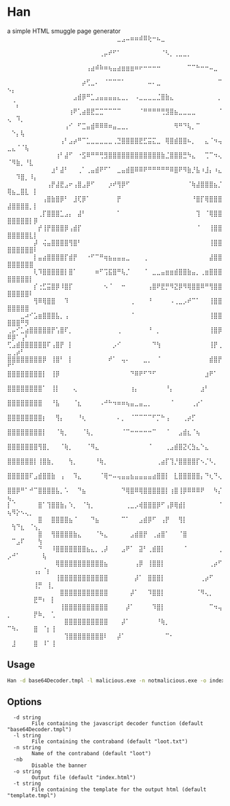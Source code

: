 # Han
a simple HTML smuggle page generator
⠀⠀⠀⠀⠀⠀⠀⠀⠀⠀⠀⠀⠀⠀⠀⠀⠀⠀⠀⠀⠀⠀⠀⠀⠀⣀⣠⠤⠶⠶⠾⠿⢗⠒⠦⣀⠀⠀⠀⠀⠀⠀⠀⠀⠀⠀⠀⠀⠀⠀⠀⠀⠀⠀⠀⠀⠀⠀⠀⠀
⠀⠀⠀⠀⠀⠀⠀⠀⠀⠀⠀⠀⠀⠀⠀⠀⠀⠀⠀⠀⠀⢀⡤⠞⠋⠁⠀⠀⠀⠀⠀⠀⠀⠀⠀⠈⠣⡀⢀⣀⣀⡀⠀⠀⠀⠀⠀⠀⠀⠀⠀⠀⠀⠀⠀⠀⠀⠀⠀⠀
⠀⠀⠀⠀⠀⠀⠀⠀⠀⠀⠀⠀⠀⠀⠀⠀⠀⠀⢠⣴⠾⠷⠶⢦⣤⣴⣶⣶⣶⠶⠖⠒⠒⠒⠒⠀⠀⠀⠀⠀⠀⠉⠉⠓⠒⠒⠤⣀⠀⠀⠀⠀⠀⠀⠀⠀⠀⠀⠀⠀
⠀⠀⠀⠀⠀⠀⠀⠀⠀⠀⠀⠀⠀⠀⠀⠀⠀⡴⢋⣀⠄⠀⠈⠉⠉⠉⠁⠀⠀⠀⠀⠀⠤⠄⣀⠀⠀⠀⠀⠀⠀⠀⠀⠀⠀⠀⠀⠀⠉⠢⡄⠀⠀⠀⠀⠀⠀⠀⠀⠀
⠀⠀⠀⠀⠀⠀⠀⠀⠀⠀⠀⠀⠀⠀⠀⣠⣾⡿⠛⣁⣠⣤⣤⣤⣤⣄⣀⡀⠀⠠⣀⣀⣀⣀⣈⣿⣷⣄⠀⠀⠀⠀⠀⠀⠀⠀⠀⠀⡀⠀⠈⡄⠀⠀⠀⠀⠀⠀⠀⠀
⠀⠀⠀⠀⠀⠀⠀⠀⠀⠀⠀⠀⠀⠀⢰⠟⢁⣴⣿⣟⣉⣉⠉⠉⠉⠉⠀⠀⠀⠀⠈⠛⠛⠛⠛⢛⣻⣿⣦⣀⣀⣀⣀⠀⠀⠀⠀⠀⠈⢄⠀⠹⡀⠀⠀⠀⠀⠀⠀⠀
⠀⠀⠀⠀⠀⠀⠀⠀⠀⠀⠀⠀⠀⢠⠊⠀⠋⣉⣤⣾⠿⠿⠿⠶⣤⣀⣀⡀⠀⠀⠀⠀⠀⠀⠀⠀⠀⠀⠻⠛⠙⢧⡀⠉⠀⠀⠀⠀⠀⠀⠑⡄⢧⠀⠀⠀⠀⠀⠀⠀
⠀⠀⠀⠀⠀⠀⠀⠀⠀⠀⠀⠀⢠⠃⣠⡴⠛⠉⣁⣀⣀⣀⣀⣀⢀⣙⣿⣿⣿⣿⣟⣋⣭⣍⣀⠀⢿⣿⣾⣿⣿⠦⡀⠀⠀⣄⠈⠲⢤⣀⣄⠈⠈⢧⠀⠀⠀⠀⠀⠀
⠀⠀⠀⠀⠀⠀⠀⠀⠀⠀⠀⢰⠃⣼⠋⠀⠐⣫⠿⠛⠛⢛⣻⣿⣿⣿⣿⣿⣿⣿⣿⣿⣿⣿⣿⣷⣈⣿⣿⣿⣛⠳⣄⠀⠀⢉⠉⠲⢄⠈⠻⣷⡀⠘⣇⠀⠀⠀⠀⠀
⠀⠀⠀⠀⠀⠀⠀⠀⠀⠀⣰⠃⣼⠃⠀⠀⢀⠁⢀⣤⣾⠟⠋⠁⠀⣀⣤⣾⣿⠿⠿⠟⠛⠛⠛⠛⠛⠿⣿⠟⠻⣷⡘⣧⠰⣸⡄⠰⣄⠀⠀⠹⣿⡀⠸⡄⠀⠀⠀⠀
⠀⠀⠀⠀⠀⠀⠀⠀⠀⢠⡟⣼⣟⣠⠖⢠⣿⣠⡿⠋⠀⠀⠀⡰⠞⢻⡿⠋⠀⠀⠀⠀⠀⠀⠀⠀⠀⠀⠀⠀⠀⠈⢷⣼⣿⣿⣿⣦⡈⢿⣦⣀⣿⣇⠀⡇⠀⠀⠀⠀
⠀⠀⠀⠀⠀⠀⠀⠀⢠⣿⣷⣿⡿⠃⠀⣸⢏⡿⠁⠀⠀⠀⠀⠀⠀⡟⠀⠀⠀⠀⠀⠀⠀⠀⠀⠀⠀⠀⠀⠀⠀⠀⠘⣿⡏⢿⣿⣿⣿⣼⣿⣿⣿⣿⡀⡇⠀⠀⠀⠀
⠀⠀⠀⠀⠀⠀⠀⢀⡏⣿⣿⣿⣁⣠⡄⠀⣼⠃⠀⠀⠀⠀⠀⠀⠀⠁⠀⠀⠀⠀⠀⠀⠀⠀⠀⠀⠀⠀⠀⠀⠀⠀⠀⢹⠀⠈⢿⣿⣿⣿⣿⣿⣿⣿⡇⡿⠀⠀⠀⠀
⠀⠀⠀⠀⠀⠀⠀⡞⢸⡟⣿⣿⣿⡿⢠⣾⡏⠀⠀⠀⠀⠀⠀⠀⠀⠀⠀⠀⠀⠀⠀⠀⠀⠀⠀⠀⠀⠀⠀⠀⠀⠀⠀⠈⠀⠀⢸⣿⣿⣿⣿⣿⣿⣿⣇⡇⠀⠀⠀⠀
⠀⠀⠀⠀⠀⠀⡼⠀⢬⣤⣿⣿⣿⣿⢻⣿⠃⠀⠀⠀⠀⠀⠀⠀⠀⠀⠀⠀⠀⠀⠀⠀⠀⠀⠀⠀⠀⠀⠀⠀⠀⠀⠀⠀⠀⠀⢸⣿⣿⣿⣿⣿⣿⣿⣿⠇⠀⠀⠀⠀
⠀⠀⠀⠀⠀⠀⡇⣤⣴⣿⣿⣿⣿⡏⣾⡟⠀⠀⠐⠋⠉⠛⢶⣦⣤⣤⣤⣀⠀⠀⠀⢀⠀⠀⠀⠀⠀⠀⠀⠀⠀⠀⠀⠀⠀⠀⣼⣿⣿⣿⣿⣿⣿⣿⣿⠀⠀⠀⠀⠀
⠀⠀⠀⠀⠀⠀⢇⠹⣿⣿⣿⣿⣿⡇⣿⠁⠀⠀⠀⠀⠶⠋⢩⣯⣿⠛⢧⡈⠀⠀⠀⠈⠀⣀⣀⣤⣶⣶⣾⣿⣿⣷⣤⡀⢀⣶⣿⣿⣿⣿⣿⣿⣿⣿⡇⠀⠀⠀⠀⠀
⠀⠀⠀⠀⠀⠀⡎⢐⣋⣭⣿⡿⠸⣿⡏⠀⠀⠀⠀⠀⠀⠀⠢⠈⠀⠀⠒⠀⠀⠀⠀⠀⢠⣿⠟⣟⡛⠻⣝⡿⠻⢿⣿⣿⠿⠛⢻⣿⣿⣿⣿⣿⣿⣿⠇⠀⠀⠀⠀⠀
⠀⠀⠀⠀⠀⠀⢻⠿⢿⣿⣿⠀⠀⠹⠀⠀⠀⠀⠀⠀⠀⠀⠀⠀⠀⠀⠀⠀⢀⠀⠀⠀⠘⠀⠀⠀⠀⠠⢀⣀⡠⠞⠉⠁⠀⠀⢸⣿⣿⣿⣿⣿⣿⣿⠀⠀⠀⠀⠀⠀
⠀⠀⠀⣀⠴⠊⣡⣶⣿⣿⣿⣧⡀⢠⠀⠀⠀⠀⠀⠀⠀⠀⠀⠀⠀⠀⠀⠀⠈⠀⠀⠀⠀⠀⠀⠀⠀⠀⠀⠀⠀⠀⠀⠀⠀⠀⢸⣿⣿⣿⣿⣿⠛⡻⠀⠀⠀⠀⠀⠀
⢀⡤⠊⣁⣴⣿⣿⣿⣿⣿⡟⢡⣿⠏⡀⠀⠀⠀⠀⠀⠀⠀⠀⠀⠀⢀⠀⠀⠀⠀⠀⠀⠘⠀⡀⠀⠀⠀⠀⠀⠀⠀⠀⠀⠀⠀⢸⣿⡿⠿⡿⠁⢠⠃⠀⠀⠀⠀⠀⠀
⢋⣠⣾⣿⣿⣿⣿⣿⣿⠏⢠⣿⡟⠀⡇⠀⠀⠀⠀⠀⠀⠀⠀⠀⡠⠊⠀⠀⠀⠀⠀⠀⠀⠙⢳⠀⠀⠀⠀⠀⠀⠀⠀⠀⠀⠀⢸⡟⢀⣀⢀⡴⠃⠀⠀⠀⠀⠀⠀⠀
⣿⣿⣿⣿⣿⣿⣿⣿⡿⠀⢸⣿⠃⠀⡇⠀⠀⠀⠀⠀⠀⠀⠀⠞⠁⠀⢤⠄⠀⠀⠀⣀⡀⠀⠈⠀⠀⠀⠀⠀⠀⠀⠀⠀⠀⠀⣾⣿⡟⠋⠁⠀⠀⠀⠀⠀⠀⠀⠀⠀
⣿⣿⣿⣿⣿⣿⣿⣿⡇⠀⢸⡿⠀⠀⠀⠀⠀⠀⠀⠀⠀⠀⠀⠀⠀⠀⠀⠀⠙⠿⠟⠋⠙⠋⠀⠀⠀⠀⠀⠀⠀⠀⠀⠀⠀⣰⠟⠁⠀⠀⠀⠀⠀⠀⠀⠀⠀⠀⠀⠀
⣿⣿⣿⣿⣿⣿⣿⣿⠁⠀⢸⡇⠀⠀⠀⢄⠀⠀⠀⠀⠀⠀⠀⠀⠀⠀⠀⠀⢰⡄⠀⠀⠀⠀⠀⠀⠘⡄⠀⠀⠀⠀⠀⠀⣰⠃⠀⠀⠀⠀⠀⠀⠀⠀⠀⠀⠀⠀⠀⠀
⣿⣿⣿⣿⣿⣿⣿⣿⠀⠀⠘⣧⠀⠀⠀⠈⣆⠀⠀⠀⠀⠠⠚⠓⠲⠶⠶⢦⣤⣀⣤⣀⡀⠀⠀⠀⠀⠈⠀⠀⠀⠀⢀⡔⠁⠀⠀⠀⠀⠀⠀⠀⠀⠀⠀⠀⠀⠀⠀⠀
⣿⣿⣿⣿⣿⣿⣿⣿⡆⠀⠀⢻⡄⠀⠀⠀⠘⢆⠀⠀⠀⠀⠀⠀⠀⠄⡀⠀⠈⠉⠉⠉⠉⠋⡉⠓⢠⠀⠀⠀⢀⡴⡋⠀⠀⠀⠀⠀⠀⠀⠀⠀⠀⠀⠀⠀⠀⠀⠀⠀
⣿⣿⣿⣿⣿⣿⣿⣿⡇⠀⠀⠈⢷⡀⠀⠀⠀⠈⢧⡀⠀⠀⠀⠀⠀⠀⠈⠉⠒⠒⠒⠒⠒⠉⠀⠀⠈⠀⠀⣠⣾⣆⠈⢦⠀⠀⠀⠀⠀⠀⠀⠀⠀⠀⠀⠀⠀⠀⠀⠀
⣿⣿⣿⣿⣿⣿⣿⢻⣿⡀⠀⠀⠈⢷⡀⠀⠀⠀⠈⠻⣄⠀⠀⠀⠀⠀⠀⠀⠀⠀⠀⠀⠈⠀⠀⠀⢀⣠⣾⣿⣝⢎⣳⣄⠑⣄⠀⠀⠀⠀⠀⠀⠀⠀⠀⠀⠀⠀⠀⠀
⣿⣿⣿⣿⣿⣿⡇⢸⣿⣷⡀⠀⠀⠀⢳⡀⠀⠀⠀⠀⠘⢷⡀⠀⠀⠀⠀⠀⠀⠀⠀⠀⠀⠀⢀⣴⡏⢹⡘⣿⣿⣿⣿⡏⠢⡈⠣⡀⠀⠀⠀⠀⠀⠀⠀⠀⠀⠀⠀⠀
⣿⣿⣿⣿⣿⠏⣠⣾⣿⣿⣷⠀⢠⠀⠀⠹⣄⠀⠀⠀⠀⠈⢿⠒⠤⢤⣤⣤⣦⣤⣤⣤⣤⣴⣿⣿⡇⠀⣇⣿⣿⣿⣿⣿⡄⠙⢆⠙⢄⠀⠀⠀⠀⠀⠀⠀⠀⠀⠀⠀
⣿⣿⡿⠛⠁⠚⠉⣿⣿⣿⣿⣧⡀⠡⠀⠀⠙⣦⠀⠀⠀⠀⠀⠀⠀⠀⠙⢿⣿⠿⢿⣿⣿⣿⣿⣿⡇⢰⣿⢸⡿⠿⠿⠿⠟⠀⠀⠳⡌⢦⡀⠀⠀⠀⠀⠀⠀⠀⠀⠀
⡇⠈⠀⠀⠀⠀⠀⣿⠁⢹⣿⣿⣷⡄⠱⡀⠀⠈⢳⡀⠀⠀⠀⠀⠀⠀⠀⢀⣀⡠⢾⣿⣿⣿⡿⠋⢠⡿⢿⣾⡇⠀⠀⠀⠀⠀⠀⠀⠈⢦⠻⡕⠢⢄⡀⠀⠀⠀⠀⠀
⠀⠀⠀⠀⠀⠀⠀⣿⠀⠀⣿⣿⣿⣿⣦⠈⠀⠀⠀⠙⣦⠀⠀⠀⠀⠀⠉⠁⠀⠀⣠⣾⡿⠋⠀⢠⡟⠀⠀⢻⡇⠀⠀⠀⠀⠀⠀⠀⠀⠀⢳⠙⣆⠀⠈⢢⡀⠀⠀⠀
⠀⠀⠀⠀⠀⠀⠀⣿⠀⠀⢻⣿⣿⣿⣿⣷⣄⠀⠀⠀⠈⠳⣄⠀⠀⠀⠀⠀⣠⣾⣿⡟⠀⢀⣴⣿⠁⠀⠀⠈⣿⠀⠀⠀⠀⠀⠀⠀⠀⠀⠉⣠⠏⠀⠀⠀⢳⠀⠀⠀
⠀⠀⠀⠀⠀⠀⠀⠙⠀⠀⠸⣿⣿⣿⣿⣿⣿⣿⣦⣄⡀⢀⡼⠀⠀⠀⣠⠟⠁⠀⣽⠃⢀⣾⣿⡇⠀⠀⠀⠀⠈⠀⠀⠀⠀⠀⠀⠀⢀⡠⠚⠁⠀⠀⠀⠀⠀⢧⠀⠀
⠀⠀⠀⠀⠀⠀⠀⠀⠀⠀⠀⢿⣿⣿⣿⣿⣿⣿⣿⣿⣿⣿⣦⠀⠀⠀⠀⠀⠀⢠⡿⠀⢸⣿⣿⡇⠀⠀⠀⠀⠀⠀⠀⠀⠀⠀⢀⡴⠋⠀⠀⠀⠀⠀⠀⢠⡄⠈⡆⠀
⠀⠀⠀⠀⠀⠀⠀⠀⠀⠀⠀⢸⣿⣿⣿⣿⣿⣿⣿⣿⣿⣿⣿⠀⠀⠀⠀⠀⠀⡼⠁⠀⣿⣿⣿⡇⠀⠀⠀⠀⠀⠀⠀⠀⢀⡴⠋⠀⠀⠀⠀⠀⠀⠀⠀⢸⡛⠀⢸⡀
⠀⠀⠀⠀⠀⠀⠀⠀⠀⠀⠀⠀⣿⣿⣿⣿⣿⣿⣿⣿⣿⣿⣿⠀⠀⠀⠀⠀⡼⠁⠀⠀⠹⣿⣿⡇⠀⠀⠀⠀⠀⠀⠀⠈⠻⢄⡀⠀⠀⠀⠀⠀⠀⠀⠀⣟⠛⠆⠀⡇
⠀⠀⠀⠀⠀⠀⠀⠀⠀⠀⠀⠀⢸⣿⣿⣿⣿⣿⣿⣿⣿⣿⣿⠀⠀⠀⠀⡼⠁⠀⠀⠀⠀⠹⣿⡇⠀⠀⠀⠀⠀⠀⠀⠀⠀⠀⠉⠲⢤⡀⠀⠀⠀⠀⠀⡟⠷⡀⠀⢁
⠀⠀⠀⠀⠀⠀⠀⠀⠀⠀⠀⠀⠀⣿⣿⣿⣿⣿⣿⣿⣿⣿⣿⠀⠀⠀⡼⠁⠀⠀⠀⠀⠀⠀⠘⢷⡀⠀⠀⠀⠀⠀⠀⠀⠀⠀⠀⠀⠀⠉⠳⠄⠀⠀⠀⣿⠀⠈⡆⢸
⠀⠀⠀⠀⠀⠀⠀⠀⠀⠀⠀⠀⠀⢹⣿⣿⣿⣿⣿⣿⣿⣿⠇⠀⠀⡼⠁⠀⠀⠀⠀⠀⠀⠀⠀⠀⠉⠂⠀⠀⠀⠀⠀⠀⠀⠀⠀⠀⠀⠀⣸⠀⠀⠀⠀⣿⠀⠸⠁⢸

## Usage
```bash
Han -d base64Decoder.tmpl -l malicious.exe -n notmalicious.exe -o index.html -t index.tmpl
```

## Options
```
  -d string
        File containing the javascript decoder function (default "base64Decoder.tmpl")
  -l string
        File containing the contraband (default "loot.txt")
  -n string
        Name of the contraband (default "loot")
  -nb
        Disable the banner
  -o string
        Output file (default "index.html")
  -t string
        File containing the template for the output html (default "template.tmpl")
```